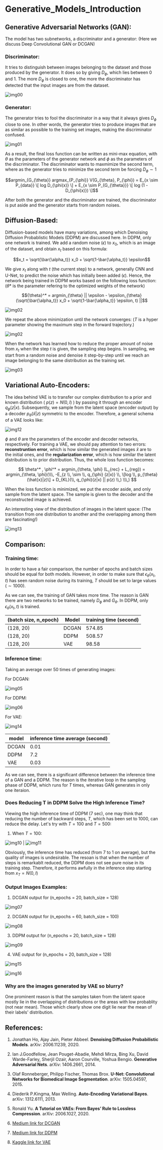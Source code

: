 # Generative_Models_Introduction

## Generative Adversarial Networks (GAN): 

The model has two subnetworks, a discriminator and a generator: (Here we discuss Deep Convolutional GAN or DCGAN)

### Discriminator: 

It tries to distinguish between images belonging to the dataset and those produced by the generator. It does so by giving $D_\phi$, which lies between 0 and 1. The more $D_\phi$ is closed to one, the more the discriminator has detected that the input images are from the dataset. 

![img00](./images/c5.JPG)

### Generator: 

The generator tries to fool the discriminator in a way that it always gives $D_\phi$ close to one. In other words, the generator tries to produce images that are as similar as possible to the training set images, making the discriminator confused.

![img01](./images/c6.JPG)


As a result, the final loss function can be written as mini-max equation, with $\theta$ as the parameters of the generator network and $\phi$ as the parameters of the discriminator. The discriminator wants to maxmimize the second term, where as the generator tries to minimize the second term be forcing $D_{\phi} \sim 1$

$$argmin_{G_{\theta}} argmax_{P_{\phi}} V(G_{\theta}, P_{\phi}) = E_{x \sim P_{data}} \[ log D_{\phi(x)} \] + E_{x \sim P_{G_{\theta}}} \[ log (1 - D_{\phi(x)}) \]$$

After both the generator and the discriminator are trained, the discriminator is put aside and the generator starts from random noises. 

## Diffusion-Based: 

Diffusion-based models have many variations, among which Denoising Diffusion Probablistic Models (DDPM) are discussed here. In DDPM, only one network is trained. We add a random noise ($\epsilon$) to $x_0$, which is an image of the dataset, and obtain $x_t$ based on this formula:

$$x_t = \sqrt{\bar{\alpha_t}} x_0 + \sqrt{1-\bar{\alpha_t}} \epsilon$$

We give $x_t$ along with $t$ (the current step) to a network, generally CNN and U-Net, to predict the noise which has initially been added ($\epsilon$). Hence, the network being trained in DDPM works based on the following loss function: ($\theta*$ is the parameter refering to the optimized weights of the network)


$${\theta}^* = argmin_{\theta} || \epsilon - \epsilon_{\theta}(\sqrt{\bar{\alpha_t}} x_0 + \sqrt{1-\bar{\alpha_t}} \epsilon, t) ||$$

![img02](./images/c7.JPG)

We repeat the above minimization until the network converges: ($T$ is a hyper parameter showing the maximum step in the forward trajectory.)

![img02](./images/c1.JPG)

When the network has learned how to reduce the proper amount of noise from $x_t$ when the step $t$ is given, the sampling step begins. In sampling, we start from a random noise and denoise it step-by-step until we reach an image belonging to the same distribution as the training set.

![img03](./images/c2.JPG)

## Variational Auto-Encoders: 

The idea behind VAE is to transfer our complex distribution to a prior and known distribution ( $p(z) = N(0, I)$ ) by passing it through an encoder $q_{\phi}(z|x)$. Subsequently, we sample from the latent space (encoder output) by a decoder $p_{\theta}(\hat{x} | z)$ symmetric to the encoder. Therefore, a general schema of a VAE looks like:

![img12](./images/vae_1_4.png)

$\phi$ and $\theta$ are the parameters of the encoder and decoder networks, respectively. For training a VAE, we should pay attention to two errors: **reconstruntion error**, which is how similar the generated images $\hat{x}$ are to the initial ones, and the **regularization error**, which is how similar the latent distribution is to prior distribution. Thus, the whole loss function becomes: 

$$ \theta^* , \phi^* = argmin_{\theta, \phi} (L_{rec} + L_{reg}) = argmin_{\theta, \phi}(\\\, -E_{z \\, \sim \\, q_{\phi} (z|x)} \\, \[log \\, p_{\theta} (\hat{x}|z)\] + D_{KL}(\\, q_{\phi}(z|x) || p(z) \\,) \\\,) $$

When the loss function is minimized, we put the encoder aside, and only sample from the latent space. The sample is given to the decoder and the reconstructed image is achieved.

An interesting view of the distribution of images in the latent space: (The transition from one distribution to another and the overlapping among them are fascinating!)

![img13](./images/vae_distribution.png)

## Comparison: 

### Training time: 

In order to have a fair comparison, the number of epochs and batch sizes should be equal for both models. However, in order to make sure that $\epsilon_{\theta}(x_t, t)$ has seen random noise during its training, $T$ should be set to large values ($\sim 1000$). 

As we can see, the training of GAN takes more time. The reason is GAN there are two networks to be trained, namely $D_{\phi}$ and $G_{\theta}$. In DDPM, only $\epsilon_{\theta}(x_t, t)$ is trained.

| (batch size, n_epoch) | Model | training time (second) |
| --- | --- | --- |
| (128, 20) | DCGAN | 574.85 |
| (128, 20) |  DDPM | 508.57 |
| (128, 20) |  VAE | 98.58 |


### Inference time: 

Taking an average over 50 times of generating images: 

For DCGAN:

![img05](./images/c4.JPG)

For DDPM: 

![img06](./images/c3.JPG)

For VAE: 

![img14](./images/inf_time.png)


| model | inference time average (second) |
| --- | --- |
| DCGAN | 0.01 |
| DDPM | 7.2 |
| VAE | 0.03 |

As we can see, there is a significant difference between the inference time of a GAN and a DDPM. The reason is the iterative loop in the sampling phase of DDPM, which runs for $T$ times, whereas GAN generates in only one iteraion.


### Does Reducing T in DDPM Solve the High Inference Time?

Viewing the high inference time of DDPM (7 sec), one may think that reducing the number of backward steps, $T$, which has been set to 1000, can reduce the delay. Let's try with $T = 100$ and $T = 500$:

1. When $T = 100$:

![img10](./images/T_100_exe_time.JPG) | ![img11](./images/T_100.JPG)

Obviously, the inference time has reduced (from 7 to 1 on average), but the quality of images is undesirable. The resoan is that when the number of steps is remarkablt reduced, the DDPM does not see pure noise in its training step. Therefore, it performs awfully in the inference step starting from $x_T = N(0, I)$ 

### Output Images Examples: 

1. DCGAN output for (n_epochs = 20, batch_size = 128)

![img07](./images/c9.JPG)

2. DCGAN output for (n_epochs = 60, batch_size = 100)

![img08](./images/c8.JPG)

3. DDPM output for (n_epochs = 20, batch_size = 128)

![img09](./images/c10.JPG)

4. VAE output for (n_epochs = 20, batch_size = 128)

![img15](./images/vae_ac3.png)

![img16](./images/vae_ac4.png)

### Why are the images generated by VAE so blurry?

One prominent reason is that the samples taken from the latent space mostly lie in the overlapping of distributions or the areas with low probablity (not near mean). Those which clearly show one digit lie near the mean of their labels' distribution.

## References: 

1. Jonathan Ho, Ajay Jain, Pieter Abbeel. $\textbf{Denoising Diffusion Probabilistic Models}$. arXiv: 2006.11239, 2020.

2. Ian J.Goodfellow, Jean Pouget-Abadie, Mehdi Mirza, Bing Xu, David Warde-Farley, Sherjil Ozair, Aaron Courville, Yoshua Bengio. $\textbf{Generative Adversarial Nets}$. arXiv: 1406.2661, 2014.

3. Olaf Ronneberger, Philipp Fischer, Thomas Brox. $\textbf{U-Net: Convolutional Networks for Biomedical Image Segmentation}$. arXiv: 1505.04597, 2015.

4. Diederik P.Kingma, Max Welling. $\textbf{Auto-Encoding Variational Bayes}$. arXiv: 1312.6111, 2013.

5. Ronald Yu. $\textbf{A Tutorial on VAEs: From Bayes' Rule to Lossless Compression}$. arXiv: 2006.1027, 2020.

6. [Medium link for DCGAN](https://towardsdatascience.com/image-generation-in-10-minutes-with-generative-adversarial-networks-c2afc56bfa3b)

7. [Medium link for DDPM](https://medium.com/mlearning-ai/enerating-images-with-ddpms-a-pytorch-implementation-cef5a2ba8cb1)  

8. [Kaggle link for VAE](https://www.kaggle.com/code/mersico/variational-auto-encoder-from-scratch)
